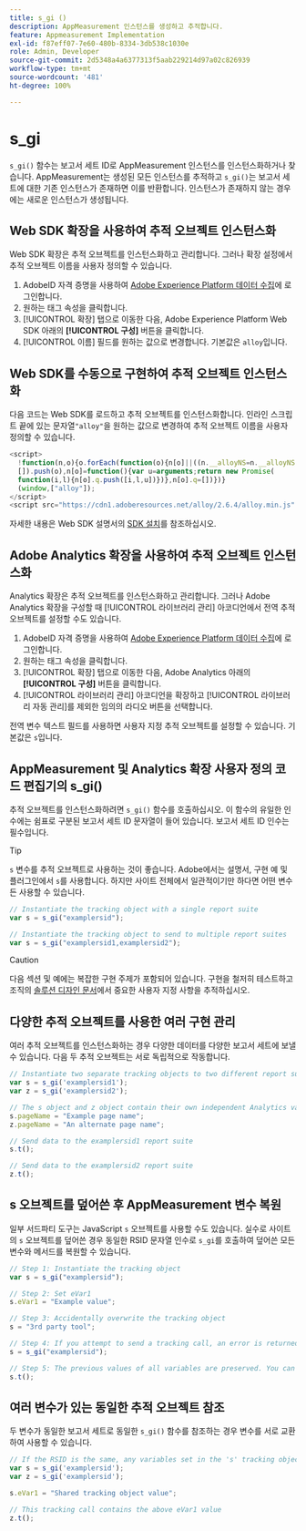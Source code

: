 ```yaml
---
title: s_gi ()
description: AppMeasurement 인스턴스를 생성하고 추적합니다.
feature: Appmeasurement Implementation
exl-id: f87eff07-7e60-480b-8334-3db538c1030e
role: Admin, Developer
source-git-commit: 2d5348a4a6377313f5aab229214d97a02c826939
workflow-type: tm+mt
source-wordcount: '481'
ht-degree: 100%

---
```


# s_gi

`s_gi()` 함수는 보고서 세트 ID로 AppMeasurement 인스턴스를 인스턴스화하거나 찾습니다. AppMeasurement는 생성된 모든 인스턴스를 추적하고 `s_gi()`는 보고서 세트에 대한 기존 인스턴스가 존재하면 이를 반환합니다. 인스턴스가 존재하지 않는 경우에는 새로운 인스턴스가 생성됩니다.

## Web SDK 확장을 사용하여 추적 오브젝트 인스턴스화

Web SDK 확장은 추적 오브젝트를 인스턴스화하고 관리합니다. 그러나 확장 설정에서 추적 오브젝트 이름을 사용자 정의할 수 있습니다.

1. AdobeID 자격 증명을 사용하여 [Adobe Experience Platform 데이터 수집](https://experience.adobe.com/data-collection)에 로그인합니다.
1. 원하는 태그 속성을 클릭합니다.
1. [!UICONTROL 확장] 탭으로 이동한 다음, Adobe Experience Platform Web SDK 아래의 **[!UICONTROL 구성]** 버튼을 클릭합니다.
1. [!UICONTROL 이름] 필드를 원하는 값으로 변경합니다. 기본값은 `alloy`입니다.

## Web SDK를 수동으로 구현하여 추적 오브젝트 인스턴스화

다음 코드는 Web SDK를 로드하고 추적 오브젝트를 인스턴스화합니다. 인라인 스크립트 끝에 있는 문자열`"alloy"`을 원하는 값으로 변경하여 추적 오브젝트 이름을 사용자 정의할 수 있습니다.

```js
<script>
  !function(n,o){o.forEach(function(o){n[o]||((n.__alloyNS=n.__alloyNS||
  []).push(o),n[o]=function(){var u=arguments;return new Promise(
  function(i,l){n[o].q.push([i,l,u])})},n[o].q=[])})}
  (window,["alloy"]);
</script>
<script src="https://cdn1.adoberesources.net/alloy/2.6.4/alloy.min.js" async></script>
```

자세한 내용은 Web SDK 설명서의 [SDK 설치](https://experienceleague.adobe.com/docs/experience-platform/edge/fundamentals/installing-the-sdk.html?lang=ko-KR?lang=ko-KR)를 참조하십시오.

## Adobe Analytics 확장을 사용하여 추적 오브젝트 인스턴스화

Analytics 확장은 추적 오브젝트를 인스턴스화하고 관리합니다. 그러나 Adobe Analytics 확장을 구성할 때 [!UICONTROL 라이브러리 관리] 아코디언에서 전역 추적 오브젝트를 설정할 수도 있습니다.

1. AdobeID 자격 증명을 사용하여 [Adobe Experience Platform 데이터 수집](https://experience.adobe.com/data-collection)에 로그인합니다.
1. 원하는 태그 속성을 클릭합니다.
1. [!UICONTROL 확장] 탭으로 이동한 다음, Adobe Analytics 아래의 **[!UICONTROL 구성]** 버튼을 클릭합니다.
1. [!UICONTROL 라이브러리 관리] 아코디언을 확장하고 [!UICONTROL 라이브러리 자동 관리]를 제외한 임의의 라디오 버튼을 선택합니다.

전역 변수 텍스트 필드를 사용하면 사용자 지정 추적 오브젝트를 설정할 수 있습니다. 기본값은 `s`입니다.

## AppMeasurement 및 Analytics 확장 사용자 정의 코드 편집기의 s_gi()

추적 오브젝트를 인스턴스화하려면 `s_gi()` 함수를 호출하십시오. 이 함수의 유일한 인수에는 쉼표로 구분된 보고서 세트 ID 문자열이 들어 있습니다. 보고서 세트 ID 인수는 필수입니다.

>[!TIP]
>
>`s` 변수를 추적 오브젝트로 사용하는 것이 좋습니다. Adobe에서는 설명서, 구현 예 및 플러그인에서 `s`를 사용합니다. 하지만 사이트 전체에서 일관적이기만 하다면 어떤 변수든 사용할 수 있습니다.

```js
// Instantiate the tracking object with a single report suite
var s = s_gi("examplersid");

// Instantiate the tracking object to send to multiple report suites
var s = s_gi("examplersid1,examplersid2");
```

>[!CAUTION]
>
>다음 섹션 및 예에는 복잡한 구현 주제가 포함되어 있습니다. 구현을 철저히 테스트하고 조직의 [솔루션 디자인 문서](../../prepare/solution-design.md)에서 중요한 사용자 지정 사항을 추적하십시오.

## 다양한 추적 오브젝트를 사용한 여러 구현 관리

여러 추적 오브젝트를 인스턴스화하는 경우 다양한 데이터를 다양한 보고서 세트에 보낼 수 있습니다. 다음 두 추적 오브젝트는 서로 독립적으로 작동합니다.

```js
// Instantiate two separate tracking objects to two different report suites
var s = s_gi('examplersid1');
var z = s_gi('examplersid2');

// The s object and z object contain their own independent Analytics variables simultaneously
s.pageName = "Example page name";
z.pageName = "An alternate page name";

// Send data to the examplersid1 report suite
s.t();

// Send data to the examplersid2 report suite
z.t();
```

## s 오브젝트를 덮어쓴 후 AppMeasurement 변수 복원

일부 서드파티 도구는 JavaScript `s` 오브젝트를 사용할 수도 있습니다. 실수로 사이트의 `s` 오브젝트를 덮어쓴 경우 동일한 RSID 문자열 인수로 `s_gi`를 호출하여 덮어쓴 모든 변수와 메서드를 복원할 수 있습니다.

```js
// Step 1: Instantiate the tracking object
var s = s_gi("examplersid");

// Step 2: Set eVar1
s.eVar1 = "Example value";

// Step 3: Accidentally overwrite the tracking object
s = "3rd party tool";

// Step 4: If you attempt to send a tracking call, an error is returned. Instead, re-instantiate the tracking object
s = s_gi("examplersid");

// Step 5: The previous values of all variables are preserved. You can send a tracking call and eVar1 is correctly set
s.t();
```

## 여러 변수가 있는 동일한 추적 오브젝트 참조

두 변수가 동일한 보고서 세트로 동일한 `s_gi()` 함수를 참조하는 경우 변수를 서로 교환하여 사용할 수 있습니다.

```js
// If the RSID is the same, any variables set in the 's' tracking object also get set in 'z' tracking object
var s = s_gi('examplersid');
var z = s_gi('examplersid');

s.eVar1 = "Shared tracking object value";

// This tracking call contains the above eVar1 value
z.t();
```
